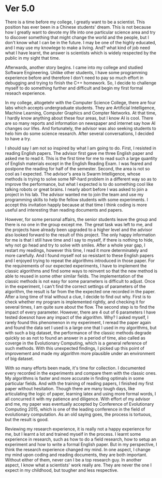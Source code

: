 # Ver 5.0

There is a time before my college, I greatly want to be a scientist. This position has ever been in a Chinese students' dream. This is not because how I greatly want to devote my life into one particular science area and try to discover something that might change the world and the people, but I don't know what I can be in the future. I may be one of the highly educated, and I may use my knowlege to make a living. And? what kind of job need what I have learnt, the answer is scientists which is widely respected by the public in my sight that time.

Afterwards, another story begins. I came into my college and studied Software Engineering. Unlike other students, I have some programming experience before and therefore I don't need to pay so much effort in debugging and trying to finish the C++ homework. So, I decide to challenge myself to do something further and difficult and begin my first formal reseach experience.

In my college, altogetehr with the Computer Science College, there are four labs which accepts undergraduate students. They are Artificial Intelligence, Machine Learning, Computer Graphics and Compter Networks. At that time, I hardly know anything about these four areas, but I know AI is cool. There are so many reports and information on newspaper and internet say how AI changes our lifes. And fortunately, the advisor was also seeking students to helo him do some science research. After several conversations, I decided to have a try.

I should say I am not so inspired by what I am going to do. First, I resisted in reading English papers. The advisor first gave me three English paper and asked me to read it. This is the first time for me to read such a large quantity of English materials except in the English Reading Exam. I was feared and postpone the reading for half of the semester. Second, the area is not so cool as I expected. The advisor's area is Swarm Intelligence, whose methods is trying to solve some NP-hard problem in a different way so as to improve the performance, but what I expected is to do something cool like talking robots or great brains. I nearly abort before I was asked to join a project in his lab. The advisor wanted me to join the team and use my programming skills to help the fellow students with some experiments. I accept this invitation happly because at that time I think coding is more useful and interesting than reading documents and papers.

However, for some personal affairs, the senior students leave the group and there is no one in the group except me. The great task was left to me, and the projects have already been upgraded to a higher level and the advisor also looked forward to the result of this project. The only happy information for me is that I still have time and I say to myself, if there is nothing to hide, why not go head and try to solve with smiles. After a whole year gap, I restart my readings, however this time, I read it more determinately and more carefully. And I found myself not so resistant to these English papers and I enjoyed trying to repeat the algorithms introduced in those paper. For the requirements of our expected experiments, I have to implement the classic algorithms and find some ways to reinvent so that the new method is able to reused in some other similar fields. The implementation of the classic methods is not easy for some parameters is difficult to adjust. Once in the experiment, I can't find the correct settings of parameters of the algorithm, the result is far from the the expected one recorded in the paper. After a long time of trial without a clue, I decide to find out why. First is to check whether my program is implemented rightly, and checking it for several times, I am quite sure about the flow. The second step is to find the impact of every parameter. However, there are 4 out of 6 parameters I have tested doesnot have any impact of the algorithm. Why? I asked myself, I rarely found this phenomenon in my experiment, I reread the paper again and found the data set I used is a large one that I used in my algorithms, but with such a big dataset, the performance of the classic methods degrade quickly so as not to found an answer in a period of time, also called as coverge in the Evolutionary Computing, which is a general reference of such methods. With this unexpected findings, I picked up this point of improvement and made my algorithm more plausible under an environment of big dataset.

With so many efforts been made, it's time for collection. I documented every recorded in the experiments and compare them with the classic ones. My algorithms is faster and more accurate in finding optimals in some particular fields. And with the training of reading papers, I finished my first paper without hesitation. Though there are many tough days, like articulating the logic of paper, learning latex and using more formal words, I all concurred it with my patience and diligence. With effort of my advisor and me, my paper was eventually accepted by Conference of Evolutionary Computing 2015, which is one of the leading conference in the field of evolutionary computation. As an old saying goes, the process is tortuous, but the result is good.

Reviewing my research experience, it is really not a happy experience for me, but I learnt a lot and trained myself in the process. I learnt some experience in research, such as how to do a field research, how to setup an experiment and how to write a formal English paper. But in my perspective, I think the research experience changed my mind. In one aspect, I change my mind upon coding and reading documents, they are both important. Without either of them, never can I be a top research guy. In another aspect, I know what a scientists' work really are. They are never the one I expect in my childhood, but tougher and less respective.

